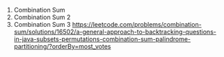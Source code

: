 1. Combination Sum
2. Combination Sum 2
3. Combination Sum 3
https://leetcode.com/problems/combination-sum/solutions/16502/a-general-approach-to-backtracking-questions-in-java-subsets-permutations-combination-sum-palindrome-partitioning/?orderBy=most_votes

